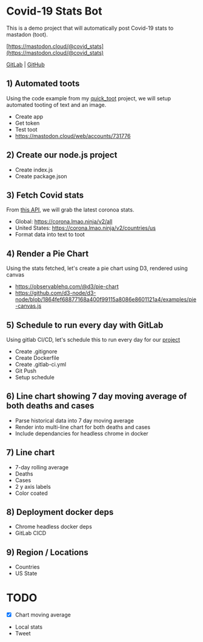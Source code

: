 # Covid-19 Stats Bot

This is a demo project that will automatically post Covid-19 stats to mastadon (toot).

[https://mastodon.cloud/@covid_stats](https://mastodon.cloud/@covid_stats)

[GitLab](https://gitlab.com/comster/covid19_stats) | [GitHub](https://github.com/comster/covid19_stats)

## 1) Automated toots

Using the code example from my [quick_toot](https://github.com/comster/quick_toot) project, we will setup automated tooting of text and an image.

- Create app
- Get token
- Test toot 
- https://mastodon.cloud/web/accounts/731776

## 2) Create our node.js project

- Create index.js
- Create package.json


## 3) Fetch Covid stats

From [this API](https://corona.lmao.ninja/), we will grab the latest coronoa stats.

- Global: https://corona.lmao.ninja/v2/all
- United States: https://corona.lmao.ninja/v2/countries/us
- Format data into text to toot


## 4) Render a Pie Chart

Using the stats fetched, let's create a pie chart using D3, rendered using canvas

- https://observablehq.com/@d3/pie-chart
- https://github.com/d3-node/d3-node/blob/1864fef68877168a400f99115a8086e8601121a4/examples/pie-canvas.js


## 5) Schedule to run every day with GitLab

Using gitlab CI/CD, let's schedule this to run every day for our [project](https://gitlab.com/comster/covid19_stats)

- Create .gitignore
- Create Dockerfile
- Create .gitlab-ci.yml
- Git Push
- Setup schedule


## 6) Line chart showing 7 day moving average of both deaths and cases

- Parse historical data into 7 day moving average
- Render into multi-line chart for both deaths and cases
- Include dependancies for headless chrome in docker


## 7) Line chart

- 7-day rolling average
- Deaths
- Cases
- 2 y axis labels
- Color coated


## 8) Deployment docker deps

- Chrome headless docker deps
- GitLab CICD


## 9) Region / Locations

- Countries
- US State


# TODO

- [x] Chart moving average
- Local stats
- Tweet
